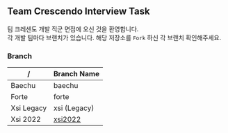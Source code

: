 ## Team Crescendo Interview Task

팀 크레센도 개발 직군 면접에 오신 것을 환영합니다.
<br>
각 개발 팀마다 브랜치가 있습니다. 해당 저장소를 `Fork` 하신 각 브랜치 확인해주세요.


### Branch

| /          | Branch Name                                                              |
|------------|--------------------------------------------------------------------------|
| Baechu     | baechu                                                                   |
| Forte      | forte                                                                    |
| Xsi Legacy | xsi (Legacy)                                                             |
| Xsi 2022   | [xsi2022](https://github.com/team-crescendo/interview-task/tree/xsi2022) |
